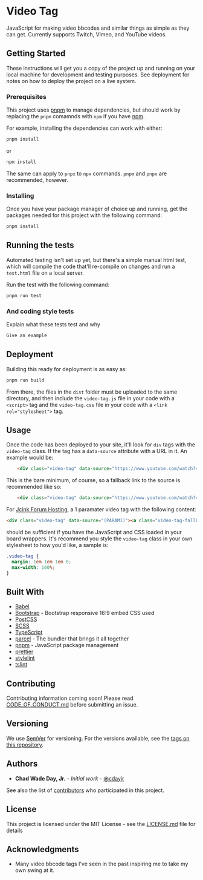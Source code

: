 # Video Tag

JavaScript for making video bbcodes and similar things as simple as they can get. Currently supports Twitch, Vimeo, and YouTube videos.

## Getting Started

These instructions will get you a copy of the project up and running on your local machine for development and testing purposes. See deployment for notes on how to deploy the project on a live system.

### Prerequisites

This project uses [pnpm](https://pnpm.js.org/) to manage dependencies, but should work by replacing the `pnpm` comamnds with `npm` if you have [npm](https://www.npmjs.com/).

For example, installing the dependencies can work with either:

```bash
pnpm install
```

or

```bash
npm install
```

The same can apply to `pnpx` to `npx` commands. `pnpm` and `pnpx` are recommended, however.

### Installing

Once you have your package manager of choice up and running, get the packages needed for this project with the following command:

```bash
pnpm install
```

## Running the tests

Automated testing isn't set up yet, but there's a simple manual html test, which will compile the code that'll re-compile on changes and run a `test.html` file on a local server.

Run the test with the following command:

```bash
pnpm run test
```

### And coding style tests

Explain what these tests test and why

```bash
Give an example
```

## Deployment

Building this ready for deployment is as easy as:

```bash
pnpm run build
```

From there, the files in the `dist` folder must be uploaded to the same
directory, and then include the `video-tag.js` file in your code with a
`<script>` tag and the `video-tag.css` file in your code with a `<link rel="stylesheet">` tag.

## Usage

Once the code has been deployed to your site, it'll look for `div` tags with the `video-tag` class. If the tag has a `data-source` attribute with a URL in it. An example would be:

```html
    <div class="video-tag" data-source="https://www.youtube.com/watch?v=g4Hbz2jLxvQ"></div>
```

This is the bare minimum, of course, so a fallback link to the source is recommended like so:

```html
    <div class="video-tag" data-source="https://www.youtube.com/watch?v=g4Hbz2jLxvQ"><a class="video-tag-fallback" href="https://www.youtube.com/watch?v=58OabCRCx_Q">https://www.youtube.com/watch?v=58OabCRCx_Q</a></div>
```

For [Jcink Forum Hosting](https://jcink.net), a 1 paramater video tag with the following content:

```html
<div class="video-tag" data-source="(PARAM1)"><a class="video-tag-fallback" href="(PARAM1)">(PARAM1)</a></div>
```

should be sufficient if you have the JavaScript and CSS loaded in your board wrappers. It's recommend you style the `video-tag` class in your own stylesheet to how you'd like, a sample is:

```css
.video-tag {
  margin: 1em 1em 1em 0;
  max-width: 100%;
}
```

## Built With

- [Babel](https://babeljs.io/)
- [Bootstrap](https://getbootstrap.com/) - Bootstrap responsive 16:9 embed CSS used
- [PostCSS](https://postcss.org/)
- [SCSS](https://sass-lang.com/)
- [TypeScript](https://www.typescriptlang.org/)
- [parcel](https://parceljs.org/) - The bundler that brings it all together
- [pnpm](https://pnpm.js.org/) - JavaScript package management
- [prettier](https://prettier.io/)
- [stylelint](https://stylelint.io/)
- [tslint](https://palantir.github.io/tslint/)

## Contributing

Contributing information coming soon! Please read [CODE_OF_CONDUCT.md](CODE_OF_CONDUCT.md) before submitting an issue.

## Versioning

We use [SemVer](http://semver.org/) for versioning. For the versions available, see the [tags on this repository](https://github.com/cdayjr/video-tag/tags).

## Authors

- **Chad Wade Day, Jr.** - _Initial work_ - [@cdayjr](https://github.com/cdayjr)

See also the list of [contributors](https://github.com/cdayjr/video-tag/contributors) who participated in this project.

## License

This project is licensed under the MIT License - see the [LICENSE.md](LICENSE.md) file for details

## Acknowledgments

- Many video bbcode tags I've seen in the past inspiring me to take my own swing at it.
